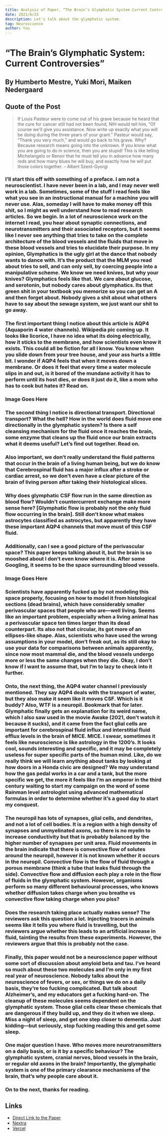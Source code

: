 ```yaml
---
title: Analysis of Paper, “The Brain’s Glymphatic System Current Controversies”
date: 2021/6/25
description: Let's talk about the glymphatic system.
tag: Neuroscience
author: You
---
```


# “The Brain’s Glymphatic System: Current Controversies”

## By Humberto Mestre, Yuki Mori, Maiken Nedergaard 

## Quote of the Post

> If Louis Pasteur were to come out of his grave because he heard that the cure for cancer still had not been found, NIH would tell him, “Of course we'll give you assistance. Now write up exactly what you will be doing during the three years of your grant.” Pasteur would say, “Thank you very much,” and would go back to his grave. Why? Because research means going into the unknown. If you know what you are going to do in science, then you are stupid! This is like telling Michelangelo or Renoir that he must tell you in advance how many reds and how many blues he will buy, and exactly how he will put those colors together. – Albert Szent-Gyorgi


### I’ll start this off with something of a preface. I am not a neuroscientist. I have never been in a lab, and I may never well work in a lab. Sometimes, some of the stuff I read feels like what you see in an instructional manual for a machine you will never use. Alas, someday I will have to make money off this shit, so I might as well understand how to read research articles. So we begin. In a lot of neuroscience work on the internet I read, you hear about synaptic connections, and neurotransmitters and their associated receptors, but it seems like I never see anything that tries to take on the complete architecture of the blood vessels and the fluids that move in these blood vessels and tries to elucidate their purpose. In my opinion, Glymphatics is the ugly girl at the dance that nobody wants to dance with. It’s the product that the MLM you read about tries to sell, and can only sell, by coercing people into a manipulative scheme. We know we need knives, but why your knives? Glymphatics feels like that. We care about glucose, and serotonin, but nobody cares about glymphatics. Its that green shit in your textbook you memorize so you can get an A and then forget about. Nobody gives a shit about what others have to say about the sewage system, we just want our shit to go away.

### The first important thing I notice about this article is AQP4 (Aquaporin 4 water channels). Wikipedia pic coming up. It looks like licorice, I have no idea what its doing electrically, how it sticks to the membrane, and how scientists even know it exists. This could all be fiction for all I know. You know when you slide down from your tree house, and your ass hurts a little bit. I wonder if AQP4 feels that when it moves down a membrane. Or does it feel that every time a water molecule slips in and out, is it bored of the mundane activity it has to perform until its host dies, or does it just do it, like a mom who has to cook but hates it? Read on.

### Image Goes Here

### The second thing I notice is directional transport. Directional transport? What the hell? How in the world does fluid move one directionally in the glymphatic system? Is there a self cleansing mechanism for the fluid once it reaches the brain, some enzyme that cleans up the fluid once our brain extracts what it deems useful? Let’s find out together. Read on. 

### Also important, we don’t really understand the fluid patterns that occur in the brain of a living human being, but we do know that Cerebrospinal fluid has a major influx after a stroke or cardiac arrest, so we don’t even have a clear picture of the brain of living person after taking their histological slices. 
### Why does glymphatic CSF flow run in the same direction as blood flow? Wouldn’t countercurrent exchange make more sense here? [Glymphatic flow is probably not the only fluid flow occurring in the brain]. Still don’t know what makes astrocytes classified as astrocytes, but apparently they have these important AQP4 channels that move must of this CSF fluid. 
### Additionally, can I see a good picture of the perivascular space? This paper keeps talking about it, but the brain is so mooshed about I don’t even know where it is. After some Googling, it seems to be the space surrounding blood vessels.

### Image Goes Here

### Scientists have apparently fucked up by not modeling this space properly, focusing on how to model it from histological sections (dead brains), which have considerably smaller perivascular spaces that people who are—well living. Seems like an important problem, especially when a living animal has a perivascular space ten times larger than its dead counterpart. Its also not that circular, its got more of an ellipses-like shape. Alas, scientists who have used the wrong assumptions in your model, don’t freak out, as its still okay to use your data for comparisons between animals apparently, since now most mammal die, and the blood vessels undergo more or less the same changes when they die. Okay, I don’t know if I want to assume that, but I’m to lazy to check into it further.

### Onto, the next thing, the AQP4 water channel I previously mentioned. They say AQP4 deals with the transport of water, but they also make it seem like it moves CSF. Which is it buddy? Also, WTF is a neuropil. Bookmark that for later. Glymphatic finally gets an explanation for its weird name, which I also saw used in the movie Awake (2021, don’t watch it because it sucks), and it came from the fact glial cells are important for cerebrospinal fluid influx and interstitial fluid efflux levels in the brain of MICE. MICE. I swear, sometimes it feels like neuroscience is like astrology in the 1200’s. It looks cool, sounds interesting and specific, and it may be completely useless for super specific parts of the human mind. Like, do we really think we will learn anything about tanks by looking at how doors in a Honda civic are designed? We may understand how the gas pedal works in a car and a tank, but the more specific we get, the more it feels like I’m an emperor in the third century waiting to start my campaign on the word of some Rainman level astrologist using advanced mathematical formulas in order to determine whether it’s a good day to start my conquest.

### The neuropil has lots of synapses, glial cells, and dendrites, and not a lot of cell bodies. It is a region with a high density of synapses and unmyelinated axons, so there is no myelin to increase conductivity but that is probably balanced by the higher number of synapses per unit area. Fluid movements in the brain indicate that there is convective flow of solutes around the neuropil, however it is not known whether it occurs in the neuropil. Convective flow is the flow of fluid through a porous membrane (think a tube that leaks fluid through the side). Convective flow and diffusion each play a role in the flow of fluids in the glymphatic system. However, organisms perform so many different behavioural processes, who knows whether diffusion takes charge when you breathe vs convective flow taking charge when you piss?

### Does the research taking place actually makes sense? The reviewers ask this question a lot. Injecting tracers in animals seems like it tells you where fluid is travelling, but the reviewers argue whether this leads to an artificial increase in fluid, tainting the results from these experiments. However, the reviewers argue that this is probably not the case. 

### Finally, this paper would not be a neuroscience paper without some sort of discussion about amyloid beta and tau. I’ve heard so much about these two molecules and I’m only in my first real year of neuroscience. Nobody talks about the neuroscience of fevers, or sex, or things we do on a daily basis, they’re too fucking complicated. But talk about Alzheimer’s, and my educators get a fucking hard-on. The cleanup of these molecules seems dependent on the glymphatic system. Those glial cells clear these chemicals that are dangerous if they build up, and they do it when we sleep. Miss a night of sleep, and get one step closer to dementia. Just kidding—but seriously, stop fucking reading this and get some sleep.

### One major question I have. Who moves more neurotransmitters on a daily basis, or is it by a specific behaviour? The glymphatic system, cranial nerves, blood vessels in the brain, or regular old axons in the brain? Importantly, the glymphatic system is one of the primary clearance mechanisms of the brain, that’s why people care about it.

### On to the next, thanks for reading. 

## Links

- [Direct Link to the Paper](https://doi.org/10.1016/j.tins.2020.04.003)
- [Nextra](https://nextra.vercel.app/)
- [Vercel](http://vercel.com)


